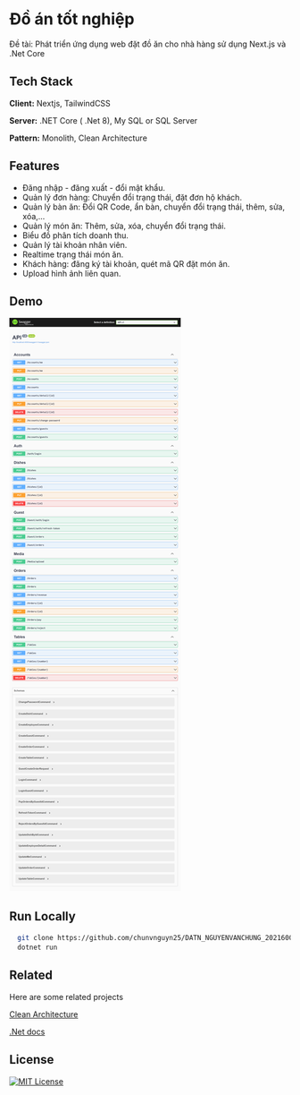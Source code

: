 # Đồ án tốt nghiệp

Đề tài: Phát triển ứng dụng web đặt đồ ăn cho nhà hàng sử dụng Next.js và .Net Core

## Tech Stack

**Client:** Nextjs, TailwindCSS

**Server:** .NET Core ( .Net 8), My SQL or SQL Server

**Pattern:** Monolith, Clean Architecture

## Features

- Đăng nhập - đăng xuất - đổi mật khẩu.
- Quản lý đơn hàng: Chuyển đổi trạng thái, đặt đơn hộ khách.
- Quản lý bàn ăn: Đổi QR Code, ẩn bàn, chuyển đổi trạng thái, thêm, sửa, xóa,...
- Quản lý món ăn: Thêm, sửa, xóa, chuyển đổi trạng thái.
- Biểu đồ phân tích doanh thu.
- Quản lý tài khoản nhân viên.
- Realtime trạng thái món ăn.
- Khách hàng: đăng ký tài khoản, quét mã QR đặt món ăn.
- Upload hình ảnh liên quan.

## Demo

![App Screenshot](./docs/api.png)

## Run Locally

```bash
  git clone https://github.com/chunvnguyn25/DATN_NGUYENVANCHUNG_2021600963
  dotnet run
```

## Related

Here are some related projects

[Clean Architecture](https://github.com/jasontaylordev/CleanArchitecture)

[.Net docs](https://github.com/dotnet/docs)

## License

[![MIT License](https://img.shields.io/badge/License-MIT-green.svg)](https://choosealicense.com/licenses/mit/)
